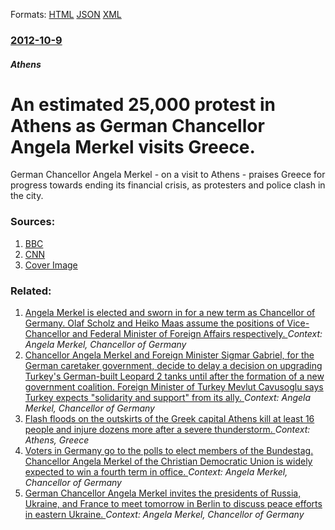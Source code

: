 
Formats: [HTML](/news/2012/10/9/an-estimated-25-000-protest-in-athens-as-german-chancellor-angela-merkel-visits-greece.html)  [JSON](/news/2012/10/9/an-estimated-25-000-protest-in-athens-as-german-chancellor-angela-merkel-visits-greece.json)  [XML](/news/2012/10/9/an-estimated-25-000-protest-in-athens-as-german-chancellor-angela-merkel-visits-greece.xml)  

### [2012-10-9](/news/2012/10/9/index.md)

##### Athens
# An estimated 25,000 protest in Athens as German Chancellor Angela Merkel visits Greece. 

German Chancellor Angela Merkel - on a visit to Athens - praises Greece for progress towards ending its financial crisis, as protesters and police clash in the city.


### Sources:

1. [BBC](http://www.bbc.co.uk/news/world-europe-19879584)
2. [CNN](http://www.cnn.com/2012/10/09/world/europe/greece-merkel-visit/index.html?hpt=hp_t3)
2. [Cover Image](https://ichef-1.bbci.co.uk/news/1024/media/images/63388000/jpg/_63388166_63388165.jpg)

### Related:

1. [Angela Merkel is elected and sworn in for a new term as Chancellor of Germany. Olaf Scholz and Heiko Maas assume the positions of Vice-Chancellor and Federal Minister of Foreign Affairs respectively. ](/news/2018/03/14/angela-merkel-is-elected-and-sworn-in-for-a-new-term-as-chancellor-of-germany-olaf-scholz-and-heiko-maas-assume-the-positions-of-vice-chanc.md) _Context: Angela Merkel, Chancellor of Germany_
2. [Chancellor Angela Merkel and Foreign Minister Sigmar Gabriel, for the German caretaker government, decide to delay a decision on upgrading Turkey's German-built Leopard 2 tanks until after the formation of a new government coalition. Foreign Minister of Turkey Mevlut Cavusoglu says Turkey expects "solidarity and support" from its ally. ](/news/2018/01/25/chancellor-angela-merkel-and-foreign-minister-sigmar-gabriel-for-the-german-caretaker-government-decide-to-delay-a-decision-on-upgrading-t.md) _Context: Angela Merkel, Chancellor of Germany_
3. [Flash floods on the outskirts of the Greek capital Athens kill at least 16 people and injure dozens more after a severe thunderstorm. ](/news/2017/11/15/flash-floods-on-the-outskirts-of-the-greek-capital-athens-kill-at-least-16-people-and-injure-dozens-more-after-a-severe-thunderstorm.md) _Context: Athens, Greece_
4. [Voters in Germany go to the polls to elect members of the Bundestag. Chancellor Angela Merkel of the Christian Democratic Union is widely expected to win a fourth term in office. ](/news/2017/09/24/voters-in-germany-go-to-the-polls-to-elect-members-of-the-bundestag-chancellor-angela-merkel-of-the-christian-democratic-union-is-widely-ex.md) _Context: Angela Merkel, Chancellor of Germany_
5. [German Chancellor Angela Merkel invites the presidents of Russia, Ukraine, and France to meet tomorrow in Berlin to discuss peace efforts in eastern Ukraine. ](/news/2016/10/18/german-chancellor-angela-merkel-invites-the-presidents-of-russia-ukraine-and-france-to-meet-tomorrow-in-berlin-to-discuss-peace-efforts-in.md) _Context: Angela Merkel, Chancellor of Germany_
